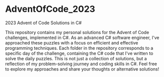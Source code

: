 # AdventOfCode_2023
2023 Advent of Code Solutions in C#

This repository contains my personal solutions for the Advent of Code challenges, implemented in C#. As an advanced C# software engineer, I've approached these puzzles with a focus on efficient and effective programming techniques. Each folder in the repository corresponds to a specific day of the challenge, containing the C# code that I've written to solve the daily puzzles. This is not just a collection of solutions, but a reflection of my problem-solving journey and coding skills in C#. Feel free to explore my approaches and share your thoughts or alternative solutions!
